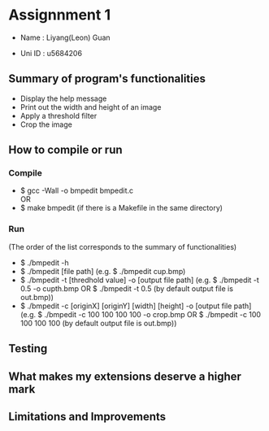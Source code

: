 # Assignnment 1 

* Name : Liyang(Leon) Guan  

* Uni ID : u5684206  

## Summary of program's functionalities  

* Display the help message  
* Print out the width and height of an image  
* Apply a threshold filter  
* Crop the image  


## How to compile or run  

### Compile  

* $ gcc -Wall -o bmpedit bmpedit.c  
OR  
* $ make bmpedit (if there is a Makefile in the same directory)  

### Run  

(The order of the list corresponds to the summary of functionalities)  
* $ ./bmpedit -h  
* $ ./bmpedit [file path] (e.g. $ ./bmpedit cup.bmp)  
* $ ./bmpedit -t [thredhold value] -o [output file path] (e.g. $ ./bmpedit -t 0.5 -o cupth.bmp OR $ ./bmpedit -t 0.5 (by default output file is out.bmp))  
* $ ./bmpedit -c [originX] [originY] [width] [height] -o [output file path] (e.g. $ ./bmpedit -c 100 100 100 100 -o crop.bmp OR $ ./bmpedit -c 100 100 100 100 (by default output file is out.bmp))  


## Testing  

## What makes my extensions deserve a higher mark  

## Limitations and Improvements  


